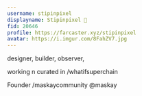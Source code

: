 ```yaml
---
username: stipinpixel
displayname: Stipinpixel 🎩
fid: 20646
profile: https://farcaster.xyz/stipinpixel
avatar: https://i.imgur.com/8FahZV7.jpg
---
```

designer, builder, observer,  
  
working n curated in /whatifsuperchain  
  
Founder /maskaycommunity  @maskay  
